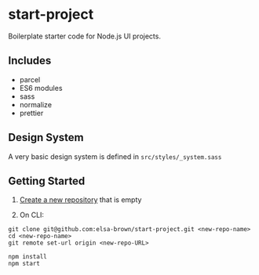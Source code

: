 # start-project

Boilerplate starter code for Node.js UI projects.

## Includes
- parcel
- ES6 modules
- sass
- normalize
- prettier

## Design System
A very basic design system is defined in `src/styles/_system.sass`

## Getting Started
1. [Create a new repository](https://github.com/new) that is empty

2. On CLI:
```
git clone git@github.com:elsa-brown/start-project.git <new-repo-name>
cd <new-repo-name>
git remote set-url origin <new-repo-URL>

npm install
npm start
```
